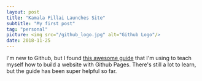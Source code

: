 ```yaml
---
layout: post
title: "Kamala Pillai Launches Site"
subtitle: "My first post"
tag: "personal"
picture: <img src="/github_logo.jpg" alt="Github Logo"/>
date: 2018-11-25
---
```


I'm new to Github, but I found [this awesome guide](http://jmcglone.com/guides/github-pages/) that I'm using to teach myself how to build a website with Github Pages. There's still a lot to learn, but the guide has been super helpful so far. 
